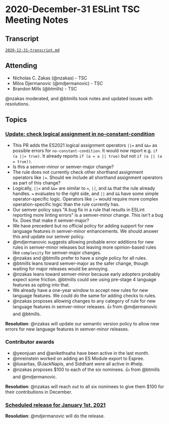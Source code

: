 # 2020-December-31 ESLint TSC Meeting Notes

## Transcript

[`2020-12-31-transcript.md`](2020-12-31-transcript.md)

## Attending

* Nicholas C. Zakas (@nzakas) - TSC
* Milos Djermanovic (@mdjermanovic) - TSC
* Brandon Mills (@btmills) - TSC

@nzakas moderated, and @btmills took notes and updated issues with resolutions.

## Topics

### [Update: check logical assignment in no-constant-condition](https://github.com/eslint/eslint/pull/13946)

* This PR adds the ES2021 logical assignment operators `||=` and `&&=` as possible errors for `no-constant-condition`. It would now report e.g. `if (a ||= true)`. It already reports `if (a = a || true)` but not `if (a || (a = true))`. 
* Is this a semver-minor or semver-major change?
* The rule does not currently check other shorthand assignment operators like `|=`. Should we include all shorthand assignment operators as part of this change?
* Logically, `||=` and `&&=` are similar to `=`, `||`, and `&&` that the rule already handles. `=` evaluates to the right side, and `||` and `&&` have some simple operator-specific logic. Operators like `|=` would require more complex operation-specific logic than the rule currently has.
* Our semver policy says "A bug fix in a rule that results in ESLint reporting more linting errors" is a semver-minor change. This isn't a bug fix. Does that make it semver-major?
* We have precedent but no official policy for adding support for new language features in semver-minor enhancements. We should answer this and update our semver policy.
* @mdjermanovic suggests allowing probable error additions for new rules in semver-minor releases but leaving more opinion-based rules like `complexity` for semver-major changes.
* @nzakas and @btmills prefer to have a single policy for all rules.
* @btmills leans toward semver-major as the safer change, though waiting for major releases would be annoying.
* @nzakas leans toward semver-minor because early adopters probably expect some friction. @btmills could see using pre-stage 4 language features as opting into that.
* We already have a one-year window to accept new rules for new language features. We could do the same for adding checks to rules.
* @nzakas proposes allowing changes to any category of rule for new language features in semver-minor releases. :+1: from @mdjermanovic and @btmills.

**Resolution**: @nzakas will update our semantic version policy to allow new errors for new language features in semver-minor releases.

### Contributor awards

* @yeonjuan and @anikethsaha have been active in the last month.
* @mreinstein worked on adding an ES Module export to Espree.
* @luxaritas, @JackNapis, and Siddhant were all active in #help.
* @nzakas proposes $100 to each of the six nominees. :+1: from @btmills and @mdjermanovic.

**Resolution**: @nzakas will reach out to all six nominees to give them $100 for their contributions in December.

### [Scheduled release for January 1st, 2021](https://github.com/eslint/eslint/issues/13950)

**Resolution**: @mdjermanovic will do the release.

